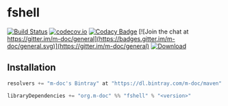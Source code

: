 # fshell
[![Build Status](https://travis-ci.org/m-doc/fshell.svg?branch=master)](https://travis-ci.org/m-doc/fshell)
[![codecov.io](https://codecov.io/github/m-doc/fshell/coverage.svg?branch=master)](https://codecov.io/github/m-doc/fshell?branch=master)
[![Codacy Badge](https://api.codacy.com/project/badge/grade/cfcfb991c1944703b8aebc34208c642e)](https://www.codacy.com/app/fthomas/fshell)
[![Join the chat at https://gitter.im/m-doc/general](https://badges.gitter.im/m-doc/general.svg)](https://gitter.im/m-doc/general)
[![Download](https://api.bintray.com/packages/m-doc/maven/fshell/images/download.svg)](https://bintray.com/m-doc/maven/fshell/_latestVersion)

## Installation

```scala
resolvers += "m-doc's Bintray" at "https://dl.bintray.com/m-doc/maven"

libraryDependencies += "org.m-doc" %% "fshell" % "<version>"
```
